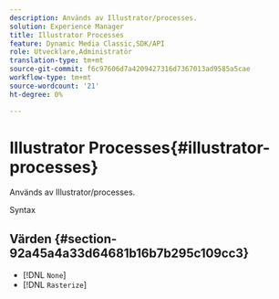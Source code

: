 ```yaml
---
description: Används av Illustrator/processes.
solution: Experience Manager
title: Illustrator Processes
feature: Dynamic Media Classic,SDK/API
role: Utvecklare,Administratör
translation-type: tm+mt
source-git-commit: f6c97606d7a4209427316d7367013ad9585a5cae
workflow-type: tm+mt
source-wordcount: '21'
ht-degree: 0%

---
```



# Illustrator Processes{#illustrator-processes}

Används av Illustrator/processes.

Syntax

## Värden {#section-92a45a4a33d64681b16b7b295c109cc3}

* [!DNL `None`]
* [!DNL `Rasterize`]

